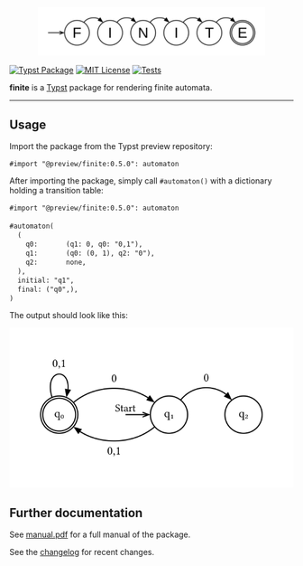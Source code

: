 <center>

<picture>
  <source media="(prefers-color-scheme: dark)" srcset="./docs/assets/finite-logo-dark.svg">
  <img src="./docs/assets/finite-logo.svg" width="80%">
</picture>

</center>

[![Typst Package](https://img.shields.io/badge/dynamic/toml?url=https%3A%2F%2Fraw.githubusercontent.com%2Fjneug%2Ftypst-finite%2Frefs%2Fheads%2Fmain%2Ftypst.toml&query=%24.package.version&prefix=v&logo=typst&label=package&color=239DAD)](https://typst.app/universe/package/finite)
[![MIT License](https://img.shields.io/badge/license-MIT-blue)](https://github.com/lilaq-project/lilaq/blob/main/LICENSE)
[![Tests](https://github.com/jneug/typst-finite/actions/workflows/tests.yml/badge.svg)](https://github.com/jneug/typst-finite/actions/workflows/tests.yml)



**finite** is a [Typst](https://github.com/typst/typst) package for rendering finite automata.

---

## Usage

Import the package from the Typst preview repository:

```typst
#import "@preview/finite:0.5.0": automaton
```

After importing the package, simply call `#automaton()` with a dictionary holding a transition table:
```typst
#import "@preview/finite:0.5.0": automaton

#automaton(
  (
    q0:       (q1: 0, q0: "0,1"),
    q1:       (q0: (0, 1), q2: "0"),
    q2:       none,
  ),
  initial: "q1",
  final: ("q0",),
)
```

The output should look like this:
<center>

<picture>
  <source media="(prefers-color-scheme: dark)" srcset="./docs/assets/example-dark.svg">
  <img src="./docs/assets/example.svg">
</picture>

</center>

## Further documentation

See [manual.pdf](docs/manual.pdf) for a full manual of the package.

See the [changelog](CHANGELOG.md) for recent changes.

